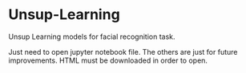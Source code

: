# Unsup-Learning
Unsup Learning models for facial recognition task.

Just need to open jupyter notebook file. The others are just for future improvements. HTML must be downloaded in order to open.
